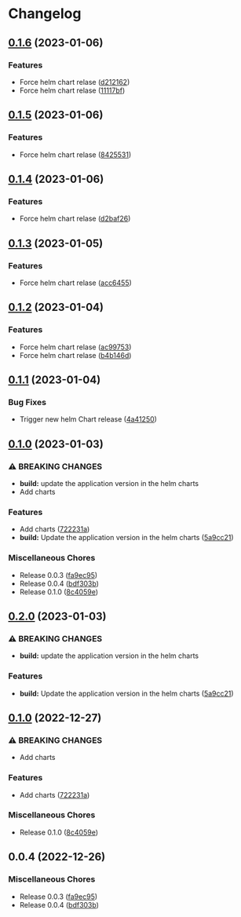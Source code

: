 # Changelog

## [0.1.6](https://github.com/celest-io/go-release-please/compare/mimir-gateway-v0.1.5...mimir-gateway-v0.1.6) (2023-01-06)


### Features

* Force helm chart relase ([d212162](https://github.com/celest-io/go-release-please/commit/d212162c84098547301aa5d2042332a7c3e8b13a))
* Force helm chart relase ([11117bf](https://github.com/celest-io/go-release-please/commit/11117bfda8d93a2cae798add1b93fb8a95f797d2))

## [0.1.5](https://github.com/celest-io/go-release-please/compare/mimir-gateway-v0.1.4...mimir-gateway-v0.1.5) (2023-01-06)


### Features

* Force helm chart relase ([8425531](https://github.com/celest-io/go-release-please/commit/842553126104d1b44d6be21d634163a2828f5ada))

## [0.1.4](https://github.com/celest-io/go-release-please/compare/mimir-gateway-v0.1.3...mimir-gateway-v0.1.4) (2023-01-06)


### Features

* Force helm chart relase ([d2baf26](https://github.com/celest-io/go-release-please/commit/d2baf26c6473a6fc4c6748a8754e790a5c059332))

## [0.1.3](https://github.com/celest-io/go-release-please/compare/mimir-gateway-v0.1.2...mimir-gateway-v0.1.3) (2023-01-05)


### Features

* Force helm chart relase ([acc6455](https://github.com/celest-io/go-release-please/commit/acc6455cb89b6149e2316a801197c7e8138ade8e))

## [0.1.2](https://github.com/celest-io/go-release-please/compare/mimir-gateway-v0.1.1...mimir-gateway-v0.1.2) (2023-01-04)


### Features

* Force helm chart relase ([ac99753](https://github.com/celest-io/go-release-please/commit/ac997534f955e7aae87220df85411a04d64577b7))
* Force helm chart relase ([b4b146d](https://github.com/celest-io/go-release-please/commit/b4b146de7d49587251510b0d3f43cfe7f843a5de))

## [0.1.1](https://github.com/celest-io/go-release-please/compare/mimir-gateway-v0.1.0...mimir-gateway-v0.1.1) (2023-01-04)


### Bug Fixes

* Trigger new helm Chart release ([4a41250](https://github.com/celest-io/go-release-please/commit/4a41250ea53fe898f2dacc0040cc267b21437245))

## [0.1.0](https://github.com/celest-io/go-release-please/compare/mimir-gateway-v0.2.0...mimir-gateway-v0.1.0) (2023-01-03)


### ⚠ BREAKING CHANGES

* **build:** update the application version in the helm charts
* Add charts

### Features

* Add charts ([722231a](https://github.com/celest-io/go-release-please/commit/722231a716401220061b270d8383c78ad4f4a5f4))
* **build:** Update the application version in the helm charts ([5a9cc21](https://github.com/celest-io/go-release-please/commit/5a9cc21516cd2fcfb659ece5e565e0d91aa5f33d))


### Miscellaneous Chores

* Release 0.0.3 ([fa9ec95](https://github.com/celest-io/go-release-please/commit/fa9ec950429099513c7e9fb86dc9ed8ba271d630))
* Release 0.0.4 ([bdf303b](https://github.com/celest-io/go-release-please/commit/bdf303b2f238e5dfb8c39b383f1b87df36261c0d))
* Release 0.1.0 ([8c4059e](https://github.com/celest-io/go-release-please/commit/8c4059e895dd053754435ba583e699bb00f27863))

## [0.2.0](https://github.com/celest-io/go-release-please/compare/mimir-gateway-chart-v0.1.0...mimir-gateway-chart-v0.2.0) (2023-01-03)


### ⚠ BREAKING CHANGES

* **build:** update the application version in the helm charts

### Features

* **build:** Update the application version in the helm charts ([5a9cc21](https://github.com/celest-io/go-release-please/commit/5a9cc21516cd2fcfb659ece5e565e0d91aa5f33d))

## [0.1.0](https://github.com/celest-io/go-release-please/compare/mimir-gateway-chart-v0.0.4...mimir-gateway-chart-v0.1.0) (2022-12-27)


### ⚠ BREAKING CHANGES

* Add charts

### Features

* Add charts ([722231a](https://github.com/celest-io/go-release-please/commit/722231a716401220061b270d8383c78ad4f4a5f4))


### Miscellaneous Chores

* Release 0.1.0 ([8c4059e](https://github.com/celest-io/go-release-please/commit/8c4059e895dd053754435ba583e699bb00f27863))

## 0.0.4 (2022-12-26)


### Miscellaneous Chores

* Release 0.0.3 ([fa9ec95](https://github.com/celest-io/go-release-please/commit/fa9ec950429099513c7e9fb86dc9ed8ba271d630))
* Release 0.0.4 ([bdf303b](https://github.com/celest-io/go-release-please/commit/bdf303b2f238e5dfb8c39b383f1b87df36261c0d))
